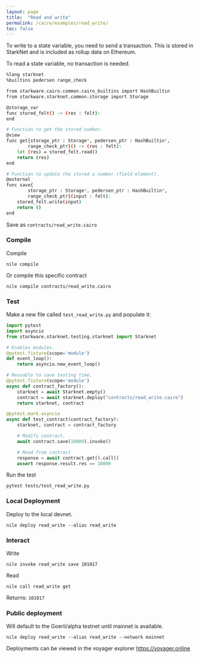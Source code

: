 ```yaml
---
layout: page
title:  "Read and write"
permalink: /cairo/examples/read_write/
toc: false
---
```


To write to a state variable, you need to send a transaction. This is stored in StarkNet
and is included as rollup data on Ethereum.

To read a state variable, no transaction is needed.

```sh
%lang starknet
%builtins pedersen range_check

from starkware.cairo.common.cairo_builtins import HashBuiltin
from starkware.starknet.common.storage import Storage

@storage_var
func stored_felt() -> (res : felt):
end

# Function to get the stored number.
@view
func get{storage_ptr : Storage*, pedersen_ptr : HashBuiltin*,
        range_check_ptr}() -> (res : felt):
    let (res) = stored_felt.read()
    return (res)
end

# Function to update the stored a number (field element).
@external
func save{
        storage_ptr : Storage*, pedersen_ptr : HashBuiltin*,
        range_check_ptr}(input : felt):
    stored_felt.write(input)
    return ()
end

```
Save as `contracts/read_write.cairo`

### Compile

Compile
```
nile compile
```
Or compile this specific contract
```
nile compile contracts/read_write.cairo
```

### Test

Make a new file called `test_read_write.py` and populate it:

```py
import pytest
import asyncio
from starkware.starknet.testing.starknet import Starknet

# Enables modules.
@pytest.fixture(scope='module')
def event_loop():
    return asyncio.new_event_loop()

# Reusable to save testing time.
@pytest.fixture(scope='module')
async def contract_factory():
    starknet = await Starknet.empty()
    contract = await starknet.deploy("contracts/read_write.cairo")
    return starknet, contract

@pytest.mark.asyncio
async def test_contract(contract_factory):
    starknet, contract = contract_factory

    # Modify contract.
    await contract.save(10009).invoke()

    # Read from contract
    response = await contract.get().call()
    assert response.result.res == 10009
```
Run the test
```
pytest tests/test_read_write.py
```

### Local Deployment

Deploy to the local devnet.
```
nile deploy read_write --alias read_write
```

### Interact

Write
```
nile invoke read_write save 101017
```
Read
```
nile call read_write get
```
Returns: `101017`

### Public deployment

Will default to the Goerli/alpha testnet until mainnet is available.
```
nile deploy read_write --alias read_write --network mainnet
```
Deployments can be viewed in the voyager explorer
https://voyager.online
